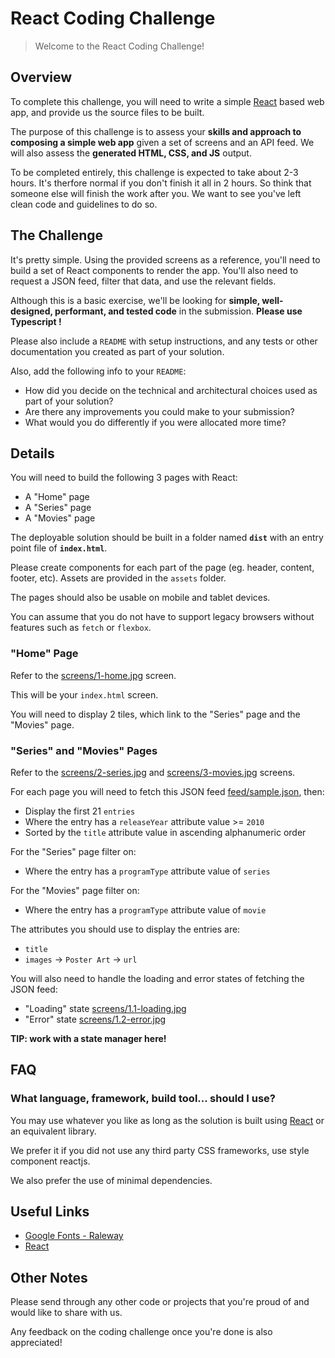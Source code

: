 # React Coding Challenge

> Welcome to the React Coding Challenge!

## Overview

To complete this challenge, you will need to write a simple [React](https://facebook.github.io/react/) based web app, and provide us the source files to be built.

The purpose of this challenge is to assess your **skills and approach to composing a simple web app** given a set of screens and an API feed. We will also assess the **generated HTML, CSS, and JS** output.

To be completed entirely, this challenge is expected to take about 2-3 hours. It's therfore normal if you don't finish it all in 2 hours. So think that someone else will finish the work after you. We want to see you've left clean code and guidelines to do so.

## The Challenge

It's pretty simple. Using the provided screens as a reference, you'll need to build a set of React components to render the app. You'll also need to request a JSON feed, filter that data, and use the relevant fields.

Although this is a basic exercise, we'll be looking for **simple, well-designed, performant, and tested code** in the submission. **Please use Typescript !**

Please also include a `README` with setup instructions, and any tests or other documentation you created as part of your solution.

Also, add the following info to your `README`:

- How did you decide on the technical and architectural choices used as part of your solution?
- Are there any improvements you could make to your submission?
- What would you do differently if you were allocated more time?

## Details

You will need to build the following 3 pages with React:

- A "Home" page
- A "Series" page
- A "Movies" page

The deployable solution should be built in a folder named **`dist`** with an entry point file of **`index.html`**.

Please create components for each part of the page (eg. header, content, footer, etc).
Assets are provided in the `assets` folder.

The pages should also be usable on mobile and tablet devices.

You can assume that you do not have to support legacy browsers without features such as `fetch` or `flexbox`.

### "Home" Page

Refer to the [screens/1-home.jpg](./screens/1-home.jpg) screen.

This will be your `index.html` screen.

You will need to display 2 tiles, which link to the "Series" page and the "Movies" page.

### "Series" and "Movies" Pages

Refer to the [screens/2-series.jpg](./screens/2-series.jpg) and [screens/3-movies.jpg](./screens/3-movies.jpg) screens.

For each page you will need to fetch this JSON feed [feed/sample.json](https://raw.githubusercontent.com/StreamCo/react-coding-challenge/master/feed/sample.json), then:

- Display the first 21 `entries`
- Where the entry has a `releaseYear` attribute value >= `2010`
- Sorted by the `title` attribute value in ascending alphanumeric order

For the "Series" page filter on:

- Where the entry has a `programType` attribute value of `series`

For the "Movies" page filter on:

- Where the entry has a `programType` attribute value of `movie`

The attributes you should use to display the entries are:

- `title`
- `images` → `Poster Art` → `url`

You will also need to handle the loading and error states of fetching the JSON feed:

- "Loading" state [screens/1.1-loading.jpg](./screens/1.1-loading.jpg)
- "Error" state [screens/1.2-error.jpg](./screens/1.2-error.jpg)

**TIP: work with a state manager here!**

## FAQ

### What language, framework, build tool... should I use?

You may use whatever you like as long as the solution is built using [React](https://facebook.github.io/react/) or an equivalent library.

We prefer it if you did not use any third party CSS frameworks, use style component reactjs.

We also prefer the use of minimal dependencies.

## Useful Links

- [Google Fonts - Raleway](https://fonts.google.com/?selection.family=Raleway)
- [React](https://facebook.github.io/react/)

## Other Notes

Please send through any other code or projects that you're proud of and would like to share with us.

Any feedback on the coding challenge once you're done is also appreciated!
